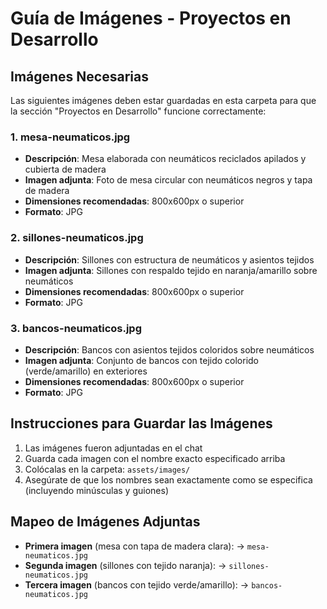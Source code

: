 # Guía de Imágenes - Proyectos en Desarrollo

## Imágenes Necesarias

Las siguientes imágenes deben estar guardadas en esta carpeta para que la sección "Proyectos en Desarrollo" funcione correctamente:

### 1. mesa-neumaticos.jpg
- **Descripción**: Mesa elaborada con neumáticos reciclados apilados y cubierta de madera
- **Imagen adjunta**: Foto de mesa circular con neumáticos negros y tapa de madera
- **Dimensiones recomendadas**: 800x600px o superior
- **Formato**: JPG

### 2. sillones-neumaticos.jpg
- **Descripción**: Sillones con estructura de neumáticos y asientos tejidos
- **Imagen adjunta**: Sillones con respaldo tejido en naranja/amarillo sobre neumáticos
- **Dimensiones recomendadas**: 800x600px o superior
- **Formato**: JPG

### 3. bancos-neumaticos.jpg
- **Descripción**: Bancos con asientos tejidos coloridos sobre neumáticos
- **Imagen adjunta**: Conjunto de bancos con tejido colorido (verde/amarillo) en exteriores
- **Dimensiones recomendadas**: 800x600px o superior
- **Formato**: JPG

## Instrucciones para Guardar las Imágenes

1. Las imágenes fueron adjuntadas en el chat
2. Guarda cada imagen con el nombre exacto especificado arriba
3. Colócalas en la carpeta: `assets/images/`
4. Asegúrate de que los nombres sean exactamente como se especifica (incluyendo minúsculas y guiones)

## Mapeo de Imágenes Adjuntas

- **Primera imagen** (mesa con tapa de madera clara): → `mesa-neumaticos.jpg`
- **Segunda imagen** (sillones con tejido naranja): → `sillones-neumaticos.jpg`
- **Tercera imagen** (bancos con tejido verde/amarillo): → `bancos-neumaticos.jpg`
